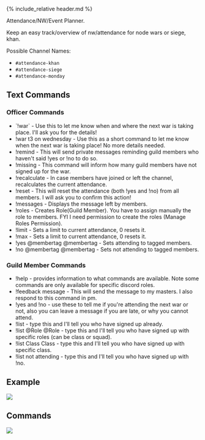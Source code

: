 {% include_relative header.md %}

Attendance/NW/Event Planner.

Keep an easy track/overview of nw/attendance for node wars or siege, khan.

Possible Channel Names:
- `#attendance-khan`
- `#attendance-siege`
- `#attendance-monday`

<h2 id="example" class="header-level-1">Text Commands</h2>
<div class='flex col left'>
    <div>
        <h3 id="setup" class="header-level-3">Officer Commands</h3>
        <ul>
         <li>`!war` - Use this to let me know when and where the next war is taking place. I'll ask you for the details!</li>
         <li>!war t3 on wednesday - Use this as a short command to let me know when the next war is taking place! No more details needed.</li>
         <li>!remind - This will send private messages reminding guild members who haven't said !yes or !no to do so.</li>
         <li>!missing - This command will inform how many guild members have not signed up for the war.</li>
         <li>!recalculate - In case members have joined or left the channel, recalculates the current attendance.</li>
         <li>!reset - This will reset the attendance (both !yes and !no) from all members. I will ask you to confirm this action!</li>
         <li>!messages - Displays the message left by members.</li>
         <li>!roles - Creates Role(Guild Member). You have to assign manually the role to members. FYI I need permission to create the roles (Manage Roles Permission).</li>
         <li>!limit - Sets a limit to current attendance, 0 resets it.</li>
         <li>!max - Sets a limit to current attendance, 0 resets it.</li>
         <li>!yes @membertag @membertag - Sets attending to tagged members.</li>
         <li>!no @membertag @membertag - Sets not attending to tagged members.</li>
        </ul>
        </div>
        <div>
        <h3 id="setup" class="header-level-3">Guild Member Commands</h3>
        <ul>
         <li>!help - provides information to what commands are available. Note some commands are only available for specific discord roles.</li>
         <li>!feedback message - This will send the message to my masters. I also respond to this command in pm.</li>
         <li>!yes and !no - use these to tell me if you're attending the next war or not, also you can leave a message if you are late, or why you cannot attend.</li>
         <li>!list - type this and I'll tell you who have signed up already.</li>
         <li>!list @Role @Role - type this and I'll tell you who have signed up with specific roles (can be class or squad).</li>
         <li>!list Class Class - type this and I'll tell you who have signed up with specific class.</li>
         <li>!list not attending - type this and I'll tell you who have signed up with !no.</li>
        </ul>
    </div>
</div>

<div class='flex col'>
    <div>
    <h2 id="example" class="header-level-1">Example</h2>
    <img src='https://cdn.discordapp.com/attachments/223778593711456256/739841554373541928/unknown.png'/>
    </div>
    <div>
    <h2 id="example" class="header-level-1">Commands</h2>
    <img class='scale' src='https://cdn.discordapp.com/attachments/223778593711456256/739841829100585131/unknown.png'/>
    </div>
</div>